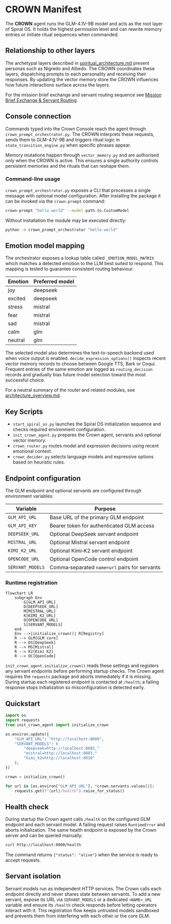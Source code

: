 # CROWN Manifest

The **CROWN** agent runs the GLM-4.1V-9B model and acts as the root layer of Spiral OS. It holds the highest permission level and can rewrite memory entries or initiate ritual sequences when commanded.

## Relationship to other layers

The archetypal layers described in [spiritual_architecture.md](spiritual_architecture.md) present personas such as Nigredo and Albedo. The CROWN coordinates these layers, dispatching prompts to each personality and receiving their responses. By updating the vector memory store the CROWN influences how future interactions surface across the layers.

For the mission brief exchange and servant routing sequence see [Mission Brief Exchange & Servant Routing](mission_brief_exchange.md).

## Console connection

Commands typed into the Crown Console reach the agent through `crown_prompt_orchestrator.py`. The CROWN interprets these requests, sends them to GLM-4.1V-9B and triggers ritual logic in `state_transition_engine.py` when specific phrases appear.

Memory mutations happen through `vector_memory.py` and are authorised only when the CROWN is active. This ensures a single authority controls persistent memories and the rituals that can reshape them.

### Command-line usage

`crown_prompt_orchestrator.py` exposes a CLI that processes a single message with optional model configuration. After installing the package it can be invoked via the `crown-prompt` command:

```bash
crown-prompt "hello world" --model path.to.CustomModel
```

Without installation the module may be executed directly:

```bash
python -m crown_prompt_orchestrator "hello world"
```

## Emotion model mapping

The orchestrator exposes a lookup table called `_EMOTION_MODEL_MATRIX` which matches a detected emotion to the LLM best suited to respond. This mapping is tested to guarantee consistent routing behaviour.

| Emotion | Preferred model |
|---------|-----------------|
| joy     | deepseek        |
| excited | deepseek        |
| stress  | mistral         |
| fear    | mistral         |
| sad     | mistral         |
| calm    | glm             |
| neutral | glm             |

The selected model also determines the text-to-speech backend used when voice output is enabled. `decide_expression_options()` inspects recent vector memory records to choose between Google TTS, Bark or Coqui. Frequent entries of the same emotion are logged as `routing_decision` records and gradually bias future model selection toward the most successful choice.

For a neutral summary of the router and related modules, see [architecture_overview.md](architecture_overview.md).

## Key Scripts

- `start_spiral_os.py` launches the Spiral OS initialization sequence and checks required environment configuration.
- `init_crown_agent.py` prepares the Crown agent, servants and optional vector memory.
- `crown_router.py` routes model and expression decisions using recent emotional context.
- `crown_decider.py` selects language models and expressive options based on heuristic rules.

## Endpoint configuration

The GLM endpoint and optional servants are configured through environment variables:

| Variable         | Purpose                                         |
|------------------|-------------------------------------------------|
| `GLM_API_URL`    | Base URL of the primary GLM endpoint            |
| `GLM_API_KEY`    | Bearer token for authenticated GLM access       |
| `DEEPSEEK_URL`   | Optional DeepSeek servant endpoint              |
| `MISTRAL_URL`    | Optional Mistral servant endpoint               |
| `KIMI_K2_URL`    | Optional Kimi‑K2 servant endpoint               |
| `OPENCODE_URL`   | Optional OpenCode control endpoint              |
| `SERVANT_MODELS` | Comma‑separated `name=url` pairs for servants   |

### Runtime registration

```mermaid
flowchart LR
    subgraph Env
        G[GLM_API_URL]
        D[DEEPSEEK_URL]
        M[MISTRAL_URL]
        K[KIMI_K2_URL]
        O[OPENCODE_URL]
        S[SERVANT_MODELS]
    end
    Env -->|initialize_crown()| R[Registry]
    R --> GLM[GLM core]
    R --> DS[DeepSeek]
    R --> MS[Mistral]
    R --> K2[Kimi K2]
    R --> OC[OpenCode]
```

`init_crown_agent.initialize_crown()` reads these settings and registers any
servant endpoints before performing startup checks. The Crown agent requires the
`requests` package and aborts immediately if it is missing. During startup each
registered endpoint is contacted at `/health`; a failing response stops
initialization so misconfiguration is detected early.

## Quickstart

```python
import os
import requests
from init_crown_agent import initialize_crown

os.environ.update({
    "GLM_API_URL": "http://localhost:8000",
    "SERVANT_MODELS": (
        "deepseek=http://localhost:8002,"
        "mistral=http://localhost:8003,"
        "kimi_k2=http://localhost:8010"
    ),
})

crown = initialize_crown()

for url in [os.environ["GLM_API_URL"], *crown.servants.values()]:
    requests.get(f"{url}/health").raise_for_status()
```

## Health check

During startup the Crown agent calls `/health` on the configured GLM endpoint
and each servant model. A failing request raises `RuntimeError` and aborts
initialization. The same health endpoint is exposed by the Crown server and can
be queried manually:

```bash
curl http://localhost:8000/health
```

The command returns `{"status": "alive"}` when the service is ready to accept
requests.

## Servant isolation

Servant models run as independent HTTP services. The Crown calls each endpoint
directly and never shares state between servants. To add a new servant, expose
its URL via `SERVANT_MODELS` or a dedicated `<NAME>_URL` variable and ensure its
`/health` check responds before letting operators interact with it. This
registration flow keeps untrusted models sandboxed and prevents them from
interfering with each other or the core GLM.
